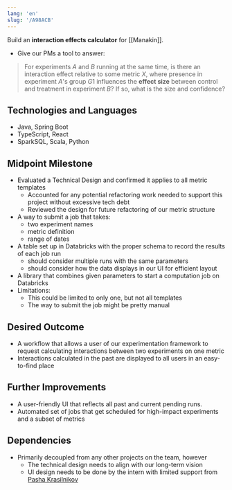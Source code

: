 ```yaml
---
lang: 'en'
slug: '/A98ACB'
---
```


Build an **interaction effects calculator** for [[Manakin]].

- Give our PMs a tool to answer:

> For experiments $A$ and $B$ running at the same time, is there an interaction effect relative to some metric $X$, where presence in experiment $A$'s group $G1$ influences the **effect size** between control and treatment in experiment $B$? If so, what is the size and confidence?

## Technologies and Languages

- Java, Spring Boot
- TypeScript, React
- SparkSQL, Scala, Python

## Midpoint Milestone

- Evaluated a Technical Design and confirmed it applies to all metric templates
  - Accounted for any potential refactoring work needed to support this project without excessive tech debt
  - Reviewed the design for future refactoring of our metric structure
- A way to submit a job that takes:
  - two experiment names
  - metric definition
  - range of dates
- A table set up in Databricks with the proper schema to record the results of each job run
  - should consider multiple runs with the same parameters
  - should consider how the data displays in our UI for efficient layout
- A library that combines given parameters to start a computation job on Databricks
- Limitations:
  - This could be limited to only one, but not all templates
  - The way to submit the job might be pretty manual

## Desired Outcome

- A workflow that allows a user of our experimentation framework to request calculating interactions between two experiments on one metric
- Interactions calculated in the past are displayed to all users in an easy-to-find place

## Further Improvements

- A user-friendly UI that reflects all past and current pending runs.
- Automated set of jobs that get scheduled for high-impact experiments and a subset of metrics

## Dependencies

- Primarily decoupled from any other projects on the team, however
  - The technical design needs to align with our long-term vision
  - UI design needs to be done by the intern with limited support from [Pasha Krasilnikov](mailto:pasha.krasilnikov@grammarly.com)
